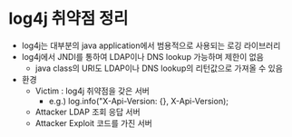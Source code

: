 # log4j 취약점 정리

* log4j는 대부분의 java application에서 범용적으로 사용되는 로깅 라이브러리
* log4j에서 JNDI를 통하여 LDAP이나 DNS lookup 가능하며 제한이 없음
  * java class의 URI도 LDAP이나 DNS lookup의 리턴값으로 가져올 수 있음 
* 환경
  * Victim : log4j 취약점을 갖은 서버
    * e.g.) log.info("X-Api-Version: {}, X-Api-Version);
  * Attacker LDAP 조회 응답 서버
  * Attacker Exploit 코드를 가진 서버

